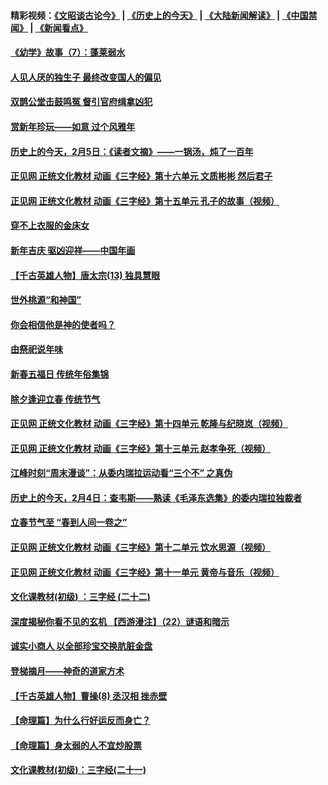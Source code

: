 #### 精彩视频：[《文昭谈古论今》](http://45.32.25.56/wenzhao) | [《历史上的今天》](http://45.32.25.56/today-in-history) | [《大陆新闻解读》](http://45.32.25.56/ntdtv-comedy) | [《中国禁闻》](http://45.32.25.56/ntdtv-news) | [《新闻看点》](http://45.32.25.56/news-insight) 

 #### [《幼学》故事（7）：蓬莱弱水](../pages/prog647/a102505647.md?t=02070631?t=02070331?t=02070031?t=02062131?t=02061831?t=02061531?t=02061231?t=02061209) 

#### [人见人厌的独生子 最终改变国人的偏见](../pages/prog647/a102505642.md?t=02070631?t=02070331?t=02070031?t=02062131?t=02061831?t=02061531?t=02061231?t=02061209) 

#### [双鹊公堂击鼓鸣冤 督引官府缉拿凶犯](../pages/prog647/a102505622.md?t=02070631?t=02070331?t=02070031?t=02062131?t=02061831?t=02061531?t=02061231?t=02061209) 

#### [赏新年珍玩——如意 过个风雅年](../pages/prog647/a102505614.md?t=02070631?t=02070331?t=02070031?t=02062131?t=02061831?t=02061531?t=02061231?t=02061209) 

#### [历史上的今天，2月5日：《读者文摘》——一锅汤，炖了一百年](../pages/prog647/a102505363.md?t=02070631?t=02070331?t=02070031?t=02062131?t=02061831?t=02061531?t=02061231?t=02061209) 

#### [正见网 正统文化教材 动画《三字经》第十六单元 文质彬彬 然后君子](../pages/prog647/a102505007.md?t=02070631?t=02070331?t=02070031?t=02062131?t=02061831?t=02061531?t=02061231?t=02061209) 

#### [正见网 正统文化教材 动画《三字经》第十五单元 孔子的故事（视频）](../pages/prog647/a102504988.md?t=02070631?t=02070331?t=02070031?t=02062131?t=02061831?t=02061531?t=02061231?t=02061209) 

#### [穿不上衣服的金床女](../pages/prog647/a102504979.md?t=02070631?t=02070331?t=02070031?t=02062131?t=02061831?t=02061531?t=02061231?t=02061209) 

#### [新年吉庆 驱凶迎祥——中国年画](../pages/prog647/a102504975.md?t=02070631?t=02070331?t=02070031?t=02062131?t=02061831?t=02061531?t=02061231?t=02061209) 

#### [【千古英雄人物】唐太宗(13) 独具慧眼](../pages/prog647/a102504963.md?t=02070631?t=02070331?t=02070031?t=02062131?t=02061831?t=02061531?t=02061231?t=02061209) 

#### [世外桃源“和神国”](../pages/prog647/a102504957.md?t=02070631?t=02070331?t=02070031?t=02062131?t=02061831?t=02061531?t=02061231?t=02061209) 

#### [你会相信他是神的使者吗？](../pages/prog647/a102504953.md?t=02070631?t=02070331?t=02070031?t=02062131?t=02061831?t=02061531?t=02061231?t=02061209) 

#### [由祭祀说年味](../pages/prog647/a102504949.md?t=02070631?t=02070331?t=02070031?t=02062131?t=02061831?t=02061531?t=02061231?t=02061209) 

#### [新春五福日 传统年俗集锦](../pages/prog647/a102504945.md?t=02070631?t=02070331?t=02070031?t=02062131?t=02061831?t=02061531?t=02061231?t=02061209) 

#### [除夕逢迎立春 传统节气](../pages/prog647/a102504578.md?t=02070631?t=02070331?t=02070031?t=02062131?t=02061831?t=02061531?t=02061231?t=02061209) 

#### [正见网 正统文化教材 动画《三字经》第十四单元 乾隆与纪晓岚（视频）](../pages/prog647/a102504381.md?t=02070631?t=02070331?t=02070031?t=02062131?t=02061831?t=02061531?t=02061231?t=02061209) 

#### [正见网 正统文化教材 动画《三字经》第十三单元 赵孝争死（视频）](../pages/prog647/a102504348.md?t=02070631?t=02070331?t=02070031?t=02062131?t=02061831?t=02061531?t=02061231?t=02061209) 

#### [江峰时刻“周末漫谈”：从委内瑞拉运动看“三个不” 之真伪](../pages/prog647/a102504139.md?t=02070631?t=02070331?t=02070031?t=02062131?t=02061831?t=02061531?t=02061231?t=02061209) 

#### [历史上的今天，2月4日：查韦斯——熟读《毛泽东选集》的委内瑞拉独裁者](../pages/prog647/a102504135.md?t=02070631?t=02070331?t=02070031?t=02062131?t=02061831?t=02061531?t=02061231?t=02061209) 

#### [立春节气至 “春到人间一卷之”](../pages/prog647/a102504060.md?t=02070631?t=02070331?t=02070031?t=02062131?t=02061831?t=02061531?t=02061231?t=02061209) 

#### [正见网 正统文化教材 动画《三字经》第十二单元 饮水思源（视频）](../pages/prog647/a102503591.md?t=02070631?t=02070331?t=02070031?t=02062131?t=02061831?t=02061531?t=02061231?t=02061209) 

#### [正见网 正统文化教材 动画《三字经》第十一单元 黄帝与音乐（视频）](../pages/prog647/a102503581.md?t=02070631?t=02070331?t=02070031?t=02062131?t=02061831?t=02061531?t=02061231?t=02061209) 

#### [文化课教材(初级) ：三字经 (二十二)](../pages/prog647/a102502961.md?t=02070631?t=02070331?t=02070031?t=02062131?t=02061831?t=02061531?t=02061231?t=02061209) 

#### [深度揭秘你看不见的玄机 【西游漫注】（22）谜语和暗示](../pages/prog647/a102502963.md?t=02070631?t=02070331?t=02070031?t=02062131?t=02061831?t=02061531?t=02061231?t=02061209) 

#### [诚实小商人 以全部珍宝交换肮脏金盘](../pages/prog647/a102502958.md?t=02070631?t=02070331?t=02070031?t=02062131?t=02061831?t=02061531?t=02061231?t=02061209) 

#### [登梯摘月——神奇的道家方术](../pages/prog647/a102502936.md?t=02070631?t=02070331?t=02070031?t=02062131?t=02061831?t=02061531?t=02061231?t=02061209) 

#### [【千古英雄人物】曹操(8) 丞汉相 挫赤壁](../pages/prog647/a102502919.md?t=02070631?t=02070331?t=02070031?t=02062131?t=02061831?t=02061531?t=02061231?t=02061209) 

#### [【命理篇】为什么行好运反而身亡？](../pages/prog647/a102502911.md?t=02070631?t=02070331?t=02070031?t=02062131?t=02061831?t=02061531?t=02061231?t=02061209) 

#### [【命理篇】身太弱的人不宜炒股票](../pages/prog647/a102502707.md?t=02070631?t=02070331?t=02070031?t=02062131?t=02061831?t=02061531?t=02061231?t=02061209) 

#### [文化课教材(初级)：三字经(二十一)](../pages/prog647/a102502189.md?t=02070631?t=02070331?t=02070031?t=02062131?t=02061831?t=02061531?t=02061231?t=02061209) 

